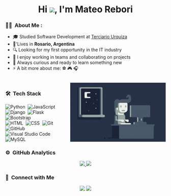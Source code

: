 
<h1 align="center">Hi <img src="https://media.giphy.com/media/hvRJCLFzcasrR4ia7z/giphy.gif" width="35">, I'm Mateo Rebori</h1>

### 👨‍💻&nbsp; About Me :
- 🎓 Studied Software Development at [Terciario Urquiza](https://terciariourquiza.edu.ar/)
- 🏡'Lives in **Rosario, Argentina**
- 🔍 Looking for my first opportunity in the IT industry
- 🤝 I enjoy working in teams and collaborating on projects
- 🧠 Always curious and ready to learn something new
- ⚡ A bit more about me: ⚽ 🎮 🎧

<br>
<img alt="Night Coding" src="https://raw.githubusercontent.com/AVS1508/AVS1508/master/assets/Night-Coding.gif" align="right"/>

### 🛠 &nbsp;Tech Stack

![Python](https://img.shields.io/badge/-Python-05122A?style=flat&logo=python)&nbsp;
![JavaScript](https://img.shields.io/badge/-JavaScript-05122A?style=flat&logo=javascript)&nbsp;
![Django](https://img.shields.io/badge/-Django-05122A?style=flat&logo=django&logoColor=092E20)&nbsp;
![Flask](https://img.shields.io/badge/-Flask-05122A?style=flat&logo=flask)&nbsp;
![Bootstrap](https://img.shields.io/badge/-Bootstrap-05122A?style=flat&logo=bootstrap&logoColor=563D7C)\
![HTML](https://img.shields.io/badge/-HTML-05122A?style=flat&logo=HTML5)&nbsp;
![CSS](https://img.shields.io/badge/-CSS-05122A?style=flat&logo=CSS3&logoColor=1572B6)&nbsp;
![Git](https://img.shields.io/badge/-Git-05122A?style=flat&logo=git)&nbsp;
![GitHub](https://img.shields.io/badge/-GitHub-05122A?style=flat&logo=github)&nbsp;
![Visual Studio Code](https://img.shields.io/badge/-Visual%20Studio%20Code-05122A?style=flat&logo=visual-studio-code&logoColor=007ACC)&nbsp;
![MySQL](https://img.shields.io/badge/-MySQL-05122A?style=flat&logo=mysql&logoColor=4479A1)&nbsp;


### ⚙️ &nbsp;GitHub Analytics

<p align="center">
<a href="https://github.com/MateoRebori">
  <img height="180em" src="https://github-readme-stats-eight-theta.vercel.app/api?username=MateoRebori&show_icons=true&theme=algolia&include_all_commits=true&count_private=true"/>
  <img height="180em" src="https://github-readme-stats-eight-theta.vercel.app/api/top-langs/?username=MateoRebori&layout=compact&langs_count=8&theme=algolia"/>
</a>
</p>

### 🤝 &nbsp;Connect with Me

<p align="center">
  <!--	![Google](https://img.shields.io/badge/google-4285F4?style=for-the-badge&logo=google&logoColor=white)  "Portfolio"-->
<a href="https://www.linkedin.com/in/mateo-rebori-623b6123b/"><img src="https://img.shields.io/badge/linkedin-%230077B5.svg?style=for-the-badge&logo=linkedin&logoColor=white"/></a>
<a href="mailto:mateorebori15@gmail.com">
  <img src="https://img.shields.io/badge/Gmail-D14836?style=for-the-badge&logo=gmail&logoColor=white"/>
</a>
</p>

